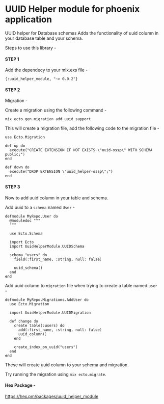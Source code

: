 # UUID Helper module for phoenix application
UUID helper for Database schemas
Adds the functionality of uuid column in your database table and your schema.

Steps to use this library -

#### STEP 1

Add the dependecy to your mix.exs file -

`{:uuid_helper_module, "~> 0.0.2"}`

#### STEP 2

Migration -

Create a migration using the following command -

`mix ecto.gen.migration add_uuid_support`

This will create a migration file, add the following code to the migration file -

```
use Ecto.Migration

def up do
  execute("CREATE EXTENSION IF NOT EXISTS \"uuid-ossp\" WITH SCHEMA public;")
end

def down do
  execute("DROP EXTENSION \"uuid_helper-ossp\";")
end
```

#### STEP 3

Now to add uuid column in your table and schema.

Add uuid to a `schema` named `User` -

```
defmodule MyRepo.User do
  @moduledoc """
  """

  use Ecto.Schema

  import Ecto
  import UuidHelperModule.UUIDSchema

  schema "users" do
    field(:first_name, :string, null: false)

    uuid_schema()
  end
end
```

Add uuid column to `migration` file when trying to create a table named `user` -

```
defmodule MyRepo.Migrations.AddUser do
  use Ecto.Migration

  import UuidHelperModule.UUIDMigration

  def change do
    create table(:users) do
      add(:first_name, :string, null: false)
      uuid_column()
    end

    create_index_on_uuid("users")
  end
end

```

These will create uuid column to your schema and migration.

Try running the migration using `mix ecto.migrate`.

#### Hex Package -
https://hex.pm/packages/uuid_helper_module
